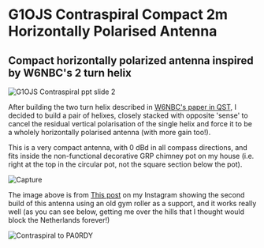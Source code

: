 # G1OJS Contraspiral Compact 2m Horizontally Polarised Antenna
## Compact horizontally polarized antenna inspired by W6NBC's 2 turn helix 

![G1OJS Contraspiral ppt slide 2](https://github.com/user-attachments/assets/a1ef0325-089f-4dd7-92f8-7b0459eb7c45)

After building the two turn helix described in [W6NBC's paper in QST](https://w6nbc.com/articles/2011-06QST2mhelices.pdf), I decided to build a pair of helixes, closely stacked with opposite 'sense' to cancel the residual vertical polarisation of the single helix and force it to be a wholely horizontally polarised antenna (with more gain too!).

This is a very compact antenna, with 0 dBd in all compass directions, and fits inside the non-functional decorative GRP chimney pot on my house (i.e. right at the top in the circular pot, not the square section below the pot).

![Capture](https://github.com/user-attachments/assets/9718a9c7-b52f-482a-b3e8-cb67391bd37a)

The image above is from [This post](https://www.instagram.com/reel/DLw5KKeIX6D) on my Instagram showing the second build of this antenna using an old gym roller as a support, and it works really well (as you can see below, getting me over the hills that I thought would block the Netherlands forever!)

![Contraspiral to PA0RDY](https://github.com/user-attachments/assets/ac7509c7-fe48-4ac6-b6bd-cb1b1c4060e5)
